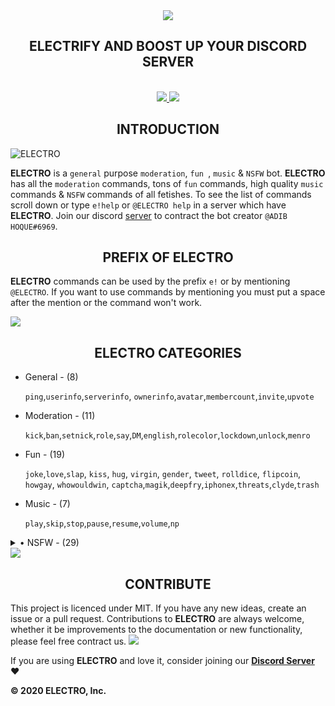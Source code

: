 <div align="center">
  <img src="https://cdn.discordapp.com/attachments/656517276832366595/661972761698369536/ELECTRO_WEB_HEADER.png" align="center">
  <h2 align="center">ELECTRIFY AND BOOST UP YOUR DISCORD SERVER</h2> 
  <br>
  <a href="https://discordapp.com/api/oauth2/authorize?client_id=629323586930212884&permissions=2146827775&scope=bot">
    <img src="https://img.shields.io/badge/ADD-BOT-orange.svg?style=for-the-badge">
  </a>
  <a href="https://discord.gg/kuWVFpR">
    <img src="https://img.shields.io/badge/JOIN-GUILD-orange.svg?style=for-the-badge">
  </a>
  </div> 
  

<h2 align="center">INTRODUCTION</h2>

<img src="https://cdn.discordapp.com/attachments/656517276832366595/656760631474520074/ELECTRO_ELECTRIFY_YOUR_SERVER.gif" alt="ELECTRO" align="center">

**ELECTRO** is a `general` purpose `moderation`, `fun `, `music` & `NSFW` bot. **ELECTRO** has all the `moderation` commands, tons of `fun` commands, high quality `music` commands & `NSFW` commands of all fetishes. To see the list of commands scroll down or type `e!help` or `@ELECTRO help` in a server which have **ELECTRO**. Join our discord [server](https://github.com/kyb3r/modmail/wiki) to contract the bot creator `@ADIB HOQUE#6969`.

<h2 align="center">PREFIX OF ELECTRO</h2> 


**ELECTRO** commands can be used by the prefix `e!` or by mentioning `@ELECTRO`. If you want to use commands by mentioning you must put a space after the mention or the command won't work. 

<img src="https://cdn.discordapp.com/attachments/656517276832366595/682143066689241094/ELECTRODiv.png" aling="center">
  
<h2 align="center">ELECTRO CATEGORIES</h2>
<ul>
  <li>General - (8)</li>
  
`ping`,`userinfo`,`serverinfo`, `ownerinfo`,`avatar`,`membercount`,`invite`,`upvote`
  <li>Moderation - (11)</li>
  
`kick`,`ban`,`setnick`,`role`,`say`,`DM`,`english`,`rolecolor`,`lockdown`,`unlock`,`menro` 
  <li>Fun - (19)</li>
  
`joke`,`love`,`slap`, `kiss`, `hug`, `virgin`, `gender`, `tweet`, `rolldice`, `flipcoin`, `howgay`, `whowouldwin`, `captcha`,`magik`,`deepfry`,`iphonex`,`threats`,`clyde`,`trash`
  <li>Music - (7)</li>
  
`play`,`skip`,`stop`,`pause`,`resume`,`volume`,`np` 
</ul>
<details>
  <summary> • NSFW - (29)</summary> 
Human: boobs, pussy, ass, thighs, porngif, 4k, anal, pornhub, pornstar
Anime: classic, blowjob, hentai, hentaiass, hentaianal, hentaithighs, hentaineko, hentaikitsune, girlsolo, pussygif, feet, femdom, pussyart, smallboobs, girlsologif, classic, cumsluts, randomhentaigif, bjgif, lesbian 
</details>
<img src="https://cdn.discordapp.com/attachments/656517276832366595/682143066689241094/ELECTRODiv.png" aling="center">
<h2 align="center">CONTRIBUTE</h2> 
 
This project is licenced under MIT. If you have any new ideas, create an issue or a pull request. Contributions to **ELECTRO** are always welcome, whether it be improvements to the documentation or new functionality, please feel free contract us.
<img src="https://cdn.discordapp.com/attachments/656517276832366595/682143066689241094/ELECTRODiv.png" aling="center">
 
If you are using **ELECTRO** and love it, consider joining our **[Discord Server](https://discord.gg/kuWVFpR)** :heart:

 
**© 2020 ELECTRO, Inc.**
